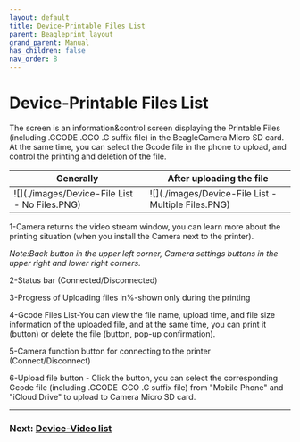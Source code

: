 ```yaml
---
layout: default
title: Device-Printable Files List
parent: Beagleprint layout
grand_parent: Manual
has_children: false
nav_order: 8
---
```


# Device-Printable Files List

The screen is an information&control screen displaying the Printable Files (including .GCODE .GCO .G suffix file) in the BeagleCamera Micro SD card. At the same time, you can select the Gcode file in the phone to upload, and control the printing and deletion of the file.

|Generally|After uploading the file|
|-|-|
|![](./images/Device-File List - No Files.PNG)|![](./images/Device-File List - Multiple Files.PNG)|

1-Camera returns the video stream window, you can learn more about the printing situation (when you install the Camera next to the printer).

_Note:Back button in the upper left corner, Camera settings buttons in the upper right and lower right corners._

2-Status bar (Connected/Disconnected)

3-Progress of Uploading files in%-shown only during the printing

4-Gcode Files List-You can view the file name, upload time, and file size information of the uploaded file, and at the same time, you can print it (button) or delete the file (button, pop-up confirmation).

5-Camera function button for connecting to the printer (Connect/Disconnect)

6-Upload file button - Click the button, you can select the corresponding Gcode file (including .GCODE .GCO .G suffix file) from "Mobile Phone" and "iCloud Drive" to upload to Camera Micro SD card.


---
### Next: [Device-Video list](/Beaglecam/docs/Manual/Beagleprint%20Device%20Video%20list.md)
